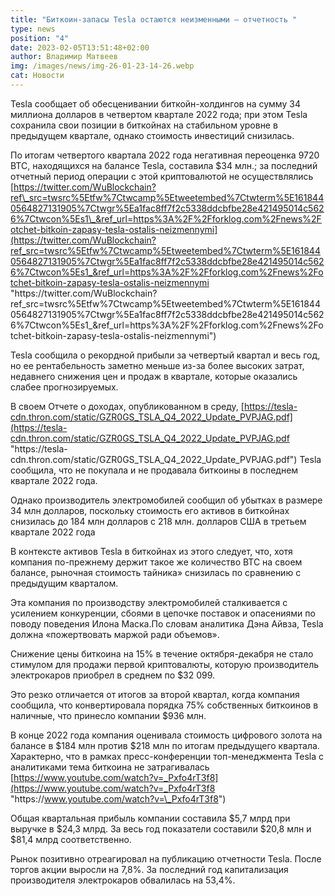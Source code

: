 ```yaml
---
title: "Биткоин-запасы Tesla остаются неизменными – отчетность "
type: news
position: "4"
date: 2023-02-05T13:51:48+02:00
author: Владимир Матвеев
img: /images/news/img-26-01-23-14-26.webp
cat: Новости
---
```

<!--StartFragment-->

Tesla сообщает об обесценивании биткойн-холдингов на сумму 34 миллиона долларов в четвертом квартале 2022 года; при этом Tesla сохранила свои позиции в биткойнах на стабильном уровне в предыдущем квартале, однако стоимость инвестиций снизилась.

По итогам четвертого квартала 2022 года негативная переоценка 9720 BTC, находящихся на балансе Tesla, составила $34 млн.; за последний отчетный период операции с этой криптовалютой не осуществлялись [https://twitter.com/WuBlockchain?ref\_src=twsrc%5Etfw%7Ctwcamp%5Etweetembed%7Ctwterm%5E1618440564827131905%7Ctwgr%5Ea1fac8ff7f2c5338ddcbfbe28e421495014c5626%7Ctwcon%5Es1\_&ref_url=https%3A%2F%2Fforklog.com%2Fnews%2Fotchet-bitkoin-zapasy-tesla-ostalis-neizmennymi](https://twitter.com/WuBlockchain?ref_src=twsrc%5Etfw%7Ctwcamp%5Etweetembed%7Ctwterm%5E1618440564827131905%7Ctwgr%5Ea1fac8ff7f2c5338ddcbfbe28e421495014c5626%7Ctwcon%5Es1_&ref_url=https%3A%2F%2Fforklog.com%2Fnews%2Fotchet-bitkoin-zapasy-tesla-ostalis-neizmennymi "https\://twitter.com/WuBlockchain?ref_src=twsrc%5Etfw%7Ctwcamp%5Etweetembed%7Ctwterm%5E1618440564827131905%7Ctwgr%5Ea1fac8ff7f2c5338ddcbfbe28e421495014c5626%7Ctwcon%5Es1\_&ref_url=https%3A%2F%2Fforklog.com%2Fnews%2Fotchet-bitkoin-zapasy-tesla-ostalis-neizmennymi")

Tesla сообщила о рекордной прибыли за четвертый квартал и весь год, но ее рентабельность заметно меньше из-за более высоких затрат, недавнего снижения цен и продаж в квартале, которые оказались слабее прогнозируемых.

В своем Отчете о доходах, опубликованном в среду, [https://tesla-cdn.thron.com/static/GZR0GS_TSLA_Q4_2022_Update_PVPJAG.pdf](https://tesla-cdn.thron.com/static/GZR0GS_TSLA_Q4_2022_Update_PVPJAG.pdf "https\://tesla-cdn.thron.com/static/GZR0GS_TSLA_Q4_2022_Update_PVPJAG.pdf") Tesla сообщила, что не покупала и не продавала биткоины в последнем квартале 2022 года.

Однако производитель электромобилей сообщил об убытках в размере 34 млн долларов, поскольку стоимость его активов в биткойнах снизилась до 184 млн долларов с 218 млн. долларов США в третьем квартале 2022 года

В контексте активов Tesla в биткойнах из этого следует, что, хотя компания по-прежнему держит такое же количество BTC на своем балансе, рыночная стоимость тайника» снизилась по сравнению с предыдущим кварталом.

Эта компания по производству электромобилей сталкивается с усилением конкуренции, сбоями в цепочке поставок и опасениями по поводу поведения Илона Маска.По словам аналитика Дэна Айвза, Tesla должна «пожертвовать маржой ради объемов».

Снижение цены биткоина на 15% в течение октября-декабря не стало стимулом для продажи первой криптовалюты, которую производитель электрокаров приобрел в среднем по $32 099.

Это резко отличается от итогов за второй квартал, когда компания сообщила, что конвертировала порядка 75% собственных биткоинов в наличные, что принесло компании $936 млн.

В конце 2022 года компания оценивала стоимость цифрового золота на балансе в $184 млн против $218 млн по итогам предыдущего квартала. Характерно, что в рамках пресс-конференции топ-менеджмента Tesla с аналитиками тема биткоина не затрагивалась [https://www.youtube.com/watch?v=_Pxfo4rT3f8](https://www.youtube.com/watch?v=_Pxfo4rT3f8 "https\://www.youtube.com/watch?v=\_Pxfo4rT3f8")

Общая квартальная прибыль компании составила $5,7 млрд при выручке в $24,3 млрд. За весь год показатели составили $20,8 млн и $81,4 млрд соответственно.

Рынок позитивно отреагировал на публикацию отчетности Tesla. После торгов акции выросли на 7,8%. За последний год капитализация производителя электрокаров обвалилась на 53,4%.

<!--EndFragment-->